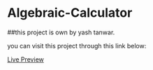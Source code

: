 # Algebraic-Calculator

##this project is own by yash tanwar.

you can visit this project through this link below:

[Live Preview](https://yashtanwar1810.github.io/Algebraic-Calculator/)
